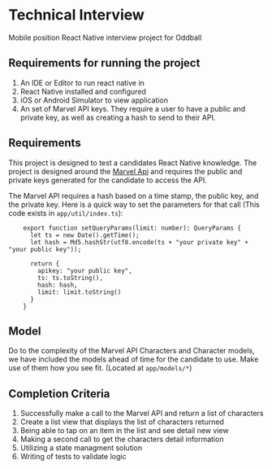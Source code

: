 # Technical Interview

Mobile position React Native interview project for Oddball

## Requirements for running the project

1. An IDE or Editor to run react native in 
1. React Native installed and configured
1. iOS or Android Simulator to view application
1. An set of Marvel API keys. They require a user to have a public and private key, as well as creating a hash to send to their API.

## Requirements

This project is designed to test a candidates React Native knowledge. The project is designed around the [Marvel Api](https://developer.marvel.com) and requires the public and private keys generated for the candidate to access the API.

The Marvel API requires a hash based on a time stamp, the public key, and the private key. Here is a quick way to set the parameters for that call (This code exists in `app/util/index.ts`):

```
    export function setQueryParams(limit: number): QueryParams {
      let ts = new Date().getTime();
      let hash = Md5.hashStr(utf8.encode(ts + "your private key" + "your public key"));

      return {
        apikey: "your public key",
        ts: ts.toString(),
        hash: hash,
        limit: limit.toString()
      }
    }
```

## Model

Do to the complexity of the Marvel API Characters and Character models, we have included the models ahead of time for the candidate to use. Make use of them how you see fit. (Located at `app/models/*`)

## Completion Criteria

1. Successfully make a call to the Marvel API and return a list of characters
1. Create a list view that displays the list of characters returned
1. Being able to tap on an item in the list and see detail new view
1. Making a second call to get the characters detail information
1. Utilizing a state managment solution
1. Writing of tests to validate logic
